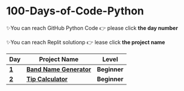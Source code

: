 # 100-Days-of-Code-Python

✨You can reach GitHub Python Code  👉 please click **the day number**

✨You can reach Replit solutionp  👉 lease click **the project name**

| Day | Project Name  | Level |
|---| ----- | ---------- |
|**[1](https://github.com/fly-pixie/100-Days-of-Code-Python/tree/main/Day-1)**| **[Band Name Generator](https://replit.com/@fly-pixie/Day-1band-name-generator?v=1)** | **Beginner** |
|**[2](https://github.com/fly-pixie/100-Days-of-Code-Python/tree/main/Day-2)**| **[Tip Calculator](https://replit.com/@fly-pixie/Tip-Calculator-by-Fly?v=1)** | **Beginner** |